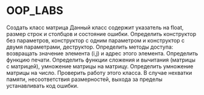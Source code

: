 # OOP_LABS

Создать класс матрица Данный класс содержит указатель на float, размер строк и столбцов и состояние ошибки. Определить конструктор без параметров, конструктор с одним параметром и конструктор с двумя параметрами, деструктор. Определить методы доступа: возвращать значение элемента (i,j) и адрес этого элемента. Определить функцию печати. Определить функции сложения и вычитания (матрицы с матрицей), умножение матрицы на матрицу. Определить умножение матрицы на число. Проверить работу этого класса. В случае нехватки памяти, несоответствия размерностей, выхода за пределы устанавливать код ошибки.
